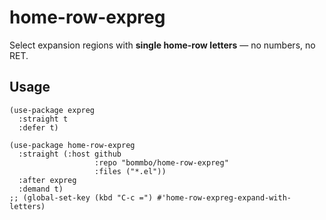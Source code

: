 # home-row-expreg

Select expansion regions with **single home-row letters** — no numbers, no RET.

## Usage

```
(use-package expreg
  :straight t
  :defer t)

(use-package home-row-expreg
  :straight (:host github
                   :repo "bommbo/home-row-expreg"
                   :files ("*.el"))
  :after expreg
  :demand t)
;; (global-set-key (kbd "C-c =") #'home-row-expreg-expand-with-letters)
```
